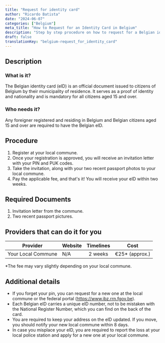 ```yaml
---
title: "Request for identity card"
author: "Ricardo Batista"
date: "2024-06-07"
categories: ["Belgium"]
meta_title: "How to Request for an Identity Card in Belgium"
description: "Step by step procedure on how to request for a Belgian identity card."
draft: false
translationKey: "belgium-request_for_identity_card"
---
```


## Description
### What is it?
The Belgian identity card (eID) is an official document issued to citizens of Belgium by their municipality of residence. It serves as a proof of identity and nationality and is mandatory for all citizens aged 15 and over.

### Who needs it?
Any foreigner registered and residing in Belgium and Belgian citizens aged 15 and over are required to have the Belgian eID.

## Procedure
1. Register at your local commune.
2. Once your registration is approved, you will receive an invitation letter with your PIN and PUK codes.
3. Take the invitation, along with your two recent passport photos to your local commune.
4. Pay the applicable fee, and that's it! You will receive your eID within two weeks.

## Required Documents
1. Invitation letter from the commune.
2. Two recent passport pictures.

## Providers that can do it for you

| Provider        |     Website     |     Timelines    |       Cost      |
| --------------- | --------------- |  :-------------: | :-------------: |
| Your Local Commune   |  N/A       |      2 weeks      |        €25*  (approx.)   |

\*The fee may vary slightly depending on your local commune.

## Additional details
- If you forget your pin, you can request for a new one at the local commune or the federal portal (https://www.ibz.rrn.fgov.be).
- Each Belgian eID carries a unique eID number, not to be mistaken with the National Register Number, which you can find on the back of the card.
- You are required to keep your address on the eID updated. If you move, you should notify your new local commune within 8 days.
- In case you misplace your eID, you are required to report the loss at your local police station and apply for a new one at your local commune.